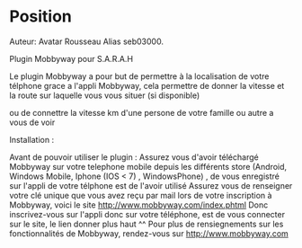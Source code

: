 # Position

Auteur: Avatar Rousseau Alias seb03000.

Plugin Mobbyway pour S.A.R.A.H

Le plugin Mobbyway a pour but de permettre à la localisation de votre télphone grace a l'appli Mobbyway, cela permettre de donner la vitesse et la route sur laquelle vous vous situer (si disponible)

ou de connettre la vitesse km d'une persone de votre famille ou autre a vous de voir

Installation :

Avant de pouvoir utiliser le plugin :
Assurez vous d'avoir téléchargé Mobbyway sur votre telephone mobile depuis les différents store (Android, Windows Mobile, Iphone (IOS < 7) , WindowsPhone) , de vous enregistré sur l'appli de votre télphone est de l'avoir utilisé
Assurez vous de renseigner votre clé unique que vous avez reçu par mail lors de votre inscription à Mobbyway, voici le site http://www.mobbyway.com/index.phtml
Donc inscrivez-vous sur l'appli donc sur votre téléphone, est de vous connecter sur le site, le lien donner plus haut ^^
Pour plus de rensiegnements sur les fonctionnalités de Mobbyway, rendez-vous sur http://www.mobbyway.com
